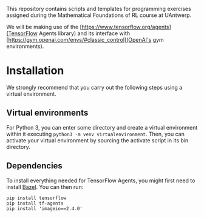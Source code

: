 This repository contains scripts and templates for programming exercises
assigned during the Mathematical Foundations of RL course at UAntwerp.

We will be making use of the [https://www.tensorflow.org/agents](TensorFlow
Agents library) and its interface with
[https://gym.openai.com/envs/#classic_control](OpenAI's gym environments).

# Installation
We strongly recommend that you carry out the following steps using a virtual
environment.

## Virtual environments
For Python 3, you can enter some directory and create a virtual environment
within it executing `python3 -m venv virtualenvironment`. Then, you can
activate your virtual environment by sourcing the activate script in its bin
directory.

## Dependencies
To install everything needed for TensorFlow Agents, you might first need to
install [Bazel](https://bazel.build/). You can then run:
```
pip install tensorflow
pip install tf-agents
pip install 'imageio==2.4.0'
```



